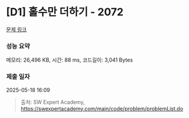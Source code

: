 # [D1] 홀수만 더하기 - 2072 

[문제 링크](https://swexpertacademy.com/main/code/problem/problemDetail.do?contestProbId=AV5QSEhaA5sDFAUq) 

### 성능 요약

메모리: 26,496 KB, 시간: 88 ms, 코드길이: 3,041 Bytes

### 제출 일자

2025-05-18 16:09



> 출처: SW Expert Academy, https://swexpertacademy.com/main/code/problem/problemList.do